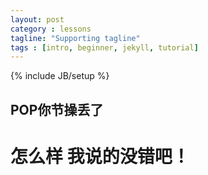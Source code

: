 ```yaml
---
layout: post
category : lessons
tagline: "Supporting tagline"
tags : [intro, beginner, jekyll, tutorial]
---
```

{% include JB/setup %}

## POP你节操丢了

怎么样 我说的没错吧！
====================